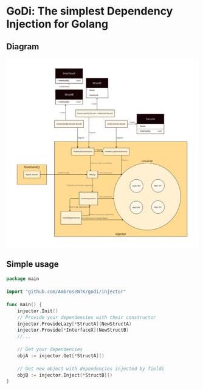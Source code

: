 # GoDi: The simplest Dependency Injection for Golang
## Diagram
![diagram](./diagrams/diagram.svg)
## Simple usage
```go
package main

import "github.com/AmbroseNTK/godi/injector"

func main() {
    injector.Init()
    // Provide your dependencies with their constructor
    injector.ProvideLazy[*StructA](NewStructA)
	injector.Provide[*InterfaceX](NewStructB)
    //...

    // Get your dependencies
    objA := injector.Get[*StructA]()

    // Get new object with dependencies injected by fields
    objB := injector.Inject[*StructB]()
}

```